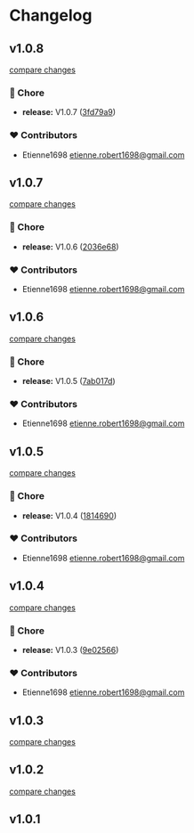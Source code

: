 # Changelog


## v1.0.8

[compare changes](https://github.com/etienne1698/nuxt-orm/compare/v1.0.7...v1.0.8)

### 🏡 Chore

- **release:** V1.0.7 ([3fd79a9](https://github.com/etienne1698/nuxt-orm/commit/3fd79a9))

### ❤️ Contributors

- Etienne1698 <etienne.robert1698@gmail.com>

## v1.0.7

[compare changes](https://github.com/etienne1698/nuxt-orm/compare/v1.0.6...v1.0.7)

### 🏡 Chore

- **release:** V1.0.6 ([2036e68](https://github.com/etienne1698/nuxt-orm/commit/2036e68))

### ❤️ Contributors

- Etienne1698 <etienne.robert1698@gmail.com>

## v1.0.6

[compare changes](https://github.com/etienne1698/nuxt-orm/compare/v1.0.5...v1.0.6)

### 🏡 Chore

- **release:** V1.0.5 ([7ab017d](https://github.com/etienne1698/nuxt-orm/commit/7ab017d))

### ❤️ Contributors

- Etienne1698 <etienne.robert1698@gmail.com>

## v1.0.5

[compare changes](https://github.com/etienne1698/nuxt-orm/compare/v1.0.4...v1.0.5)

### 🏡 Chore

- **release:** V1.0.4 ([1814690](https://github.com/etienne1698/nuxt-orm/commit/1814690))

### ❤️ Contributors

- Etienne1698 <etienne.robert1698@gmail.com>

## v1.0.4

[compare changes](https://github.com/etienne1698/nuxt-orm/compare/v1.0.3...v1.0.4)

### 🏡 Chore

- **release:** V1.0.3 ([9e02566](https://github.com/etienne1698/nuxt-orm/commit/9e02566))

### ❤️ Contributors

- Etienne1698 <etienne.robert1698@gmail.com>

## v1.0.3

[compare changes](https://github.com/etienne1698/nuxt-orm/compare/v1.0.2...v1.0.3)

## v1.0.2

[compare changes](https://github.com/etienne1698/nuxt-orm/compare/v1.0.1...v1.0.2)

## v1.0.1

